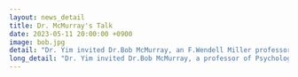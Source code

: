 ```yaml
---
layout: news_detail
title: Dr. McMurray's Talk 
date: 2023-05-11 20:00:00 +0900
image: bob.jpg
detail: "Dr. Yim invited Dr.Bob McMurray, an F.Wendell Miller professor of Psychological and Brain Sciences at the University of Iowa. The title of the tak was 'The slow development of real time spoken and writtne word recognition.'"
long_detail: "Dr. Yim invited Dr.Bob McMurray, a professor of Psychological and Brain Sciences at the University of Iowa. The title of the tak was 'The slow development of real time spoken and writtne word recognition.'"
---
```


